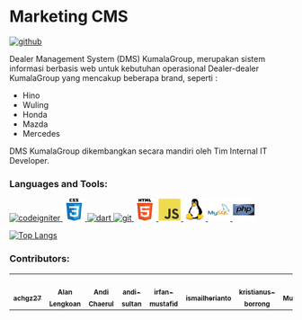 # Marketing CMS

[<img src='https://github.com/KumalaGroup/kumala/blob/Develop/assets/img/kumala.png' alt='github' height='256'>](https://github.com/KumalaGroup)  

Dealer Management System (DMS) KumalaGroup, merupakan sistem informasi berbasis web untuk kebutuhan operasional Dealer-dealer KumalaGroup yang mencakup beberapa brand, seperti : 
- Hino
- Wuling 
- Honda
- Mazda
- Mercedes

DMS KumalaGroup dikembangkan secara mandiri oleh Tim Internal IT Developer.


<h3 align="left">Languages and Tools:</h3>
<p align="left"> <a href="https://codeigniter.com" target="_blank"> <img src="https://cdn.worldvectorlogo.com/logos/codeigniter.svg" alt="codeigniter" width="40" height="40"/> </a> <a href="https://www.w3schools.com/css/" target="_blank"> <img src="https://raw.githubusercontent.com/devicons/devicon/master/icons/css3/css3-original-wordmark.svg" alt="css3" width="40" height="40"/> </a> <a href="https://dart.dev" target="_blank"> <img src="https://www.vectorlogo.zone/logos/dartlang/dartlang-icon.svg" alt="dart" width="40" height="40"/> </a> <a href="https://git-scm.com/" target="_blank"> <img src="https://www.vectorlogo.zone/logos/git-scm/git-scm-icon.svg" alt="git" width="40" height="40"/> </a> <a href="https://www.w3.org/html/" target="_blank"> <img src="https://raw.githubusercontent.com/devicons/devicon/master/icons/html5/html5-original-wordmark.svg" alt="html5" width="40" height="40"/> </a> <a href="https://developer.mozilla.org/en-US/docs/Web/JavaScript" target="_blank"> <img src="https://raw.githubusercontent.com/devicons/devicon/master/icons/javascript/javascript-original.svg" alt="javascript" width="40" height="40"/> </a> <a href="https://www.linux.org/" target="_blank"> <img src="https://raw.githubusercontent.com/devicons/devicon/master/icons/linux/linux-original.svg" alt="linux" width="40" height="40"/> </a> <a href="https://www.mysql.com/" target="_blank"> <img src="https://raw.githubusercontent.com/devicons/devicon/master/icons/mysql/mysql-original-wordmark.svg" alt="mysql" width="40" height="40"/> </a> <a href="https://www.php.net" target="_blank"> <img src="https://raw.githubusercontent.com/devicons/devicon/master/icons/php/php-original.svg" alt="php" width="40" height="40"/> </a> </p>

[![Top Langs](https://github-readme-stats.vercel.app/api/top-langs/?username=KumalaGroup&layout=compact&repo=kumala&count_private=true)](https://github.com/KumalaGroup/kumala)


<h3 align="left">Contributors:</h3>
<table>
  <tr>
    <td align="center"><a href="https://github.com/achgz27"><img src="https://avatars.githubusercontent.com/u/62086406?s=64&v=4?s=100" width="100px;" alt=""/>
      <br /><sub><b>achgz27</b></sub></a><br />         
    </td>
    <td align="center"><a href="https://github.com/alanlengkoan"><img src="https://avatars.githubusercontent.com/u/36220456?s=64&v=4?s=100" width="100px;" alt=""/>
      <br /><sub><b>Alan Lengkoan</b></sub></a><br />         
    </td>
    <td align="center"><a href="https://github.com/andichaerul"><img src="https://avatars.githubusercontent.com/u/35425037?s=64&v=4?s=100" width="100px;" alt=""/>
      <br /><sub><b>Andi Chaerul</b></sub></a><br />         
    </td> 
    <td align="center"><a href="https://github.com/andi-sultan"><img src="https://avatars.githubusercontent.com/u/42705837?v=4?s=100" width="100px;" alt=""/>
      <br /><sub><b>andi-sultan</b></sub></a><br />         
    </td>
    <td align="center"><a href="https://github.com/irfan-mustafid"><img src="https://avatars.githubusercontent.com/u/54617170?s=64&v=4?s=100" width="100px;" alt=""/>
      <br /><sub><b>irfan-mustafid</b></sub></a><br />         
    </td>
     <td align="center"><a href="https://github.com/ismailherianto"><img src="https://avatars.githubusercontent.com/u/45955705?s=64&v=4?s=100" width="100px;" alt=""/>
      <br /><sub><b>ismailherianto</b></sub></a><br />         
    </td>
    <td align="center"><a href="https://github.com/kristianus-borrong"><img src="https://avatars.githubusercontent.com/u/56952037?s=64&v=4?s=100" width="100px;" alt=""/>
      <br /><sub><b>kristianus-borrong</b></sub></a><br />         
    </td>
    <td align="center"><a href="https://github.com/Mushaf1618"><img src="https://avatars.githubusercontent.com/u/12020283?s=64&v=4?s=100" width="100px;" alt=""/>
      <br /><sub><b>Mushaf1618</b></sub></a><br />         
    </td> 
    <td align="center"><a href="https://github.com/zdienos"><img src="https://avatars.githubusercontent.com/u/15648792?s=64&v=4?s=100" width="100px;" alt=""/>
      <br /><sub><b>Zdienos</b></sub></a><br />         
    </td>
    <td align="center"><a href="https://github.com/zulhijaya18"><img src="https://avatars.githubusercontent.com/u/80931803?s=64&v=4?s=100" width="100px;" alt=""/>
      <br /><sub><b>zulhijaya18</b></sub></a><br />         
    </td>
  </tr>

 </table>
